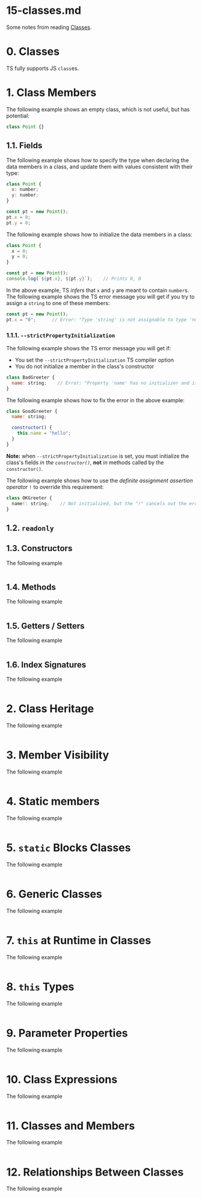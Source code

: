 
# 15-classes.md

Some notes from reading
[Classes](https://www.typescriptlang.org/docs/handbook/2/classes.html).

# 0. Classes

TS fully supports JS `class`es.

# 1. Class Members

The following example shows an empty class, which is not useful, but has potential:

```javascript
class Point {}
```

## 1.1. Fields

The following example shows how to specify the type when declaring the data members in a class, and
update them with values consistent with their type:

```javascript
class Point {
  x: number;
  y: number;
}

const pt = new Point();
pt.x = 0;
pt.y = 0;
```

The following example shows how to initialize the data members in a class:

```javascript
class Point {
  x = 0;
  y = 0;
}

const pt = new Point();
console.log(`${pt.x}, ${pt.y}`);    // Prints 0, 0
```

In the above example, TS *infers* that `x` and `y` are meant to contain `number`s.
The following example shows the TS error message you will get if you try to assign a `string` to one of these members:

```javascript
const pt = new Point();
pt.x = "0";      // Error: "Type 'string' is not assignable to type 'number'."
```

### 1.1.1. `--strictPropertyInitialization`

The following example shows the TS error message you will get if:

- You set the `--strictPropertyInitialization` TS compiler option
- You do not initialize a member in the class's constructor

```javascript
class BadGreeter {
  name: string;    // Error: "Property 'name' has no initializer and is not definitely assigned in the constructor."
}
```

The following example shows how to fix the error in the above example:

```javascript
class GoodGreeter {
  name: string;

  constructor() {
    this.name = "hello";
  }
}
```

**Note:** when `--strictPropertyInitialization` is set, you must initialize the class's fields *in the `constructor()`,*
**not** in methods called by the `constructor()`.

The following example shows how to use the *definite assignment assertion operator* `!` to override this requirement:

```javascript
class OKGreeter {
  name!: string;    // Not initialized, but the "!" cancels out the error message
}
```

## 1.2. `readonly`


## 1.3. Constructors

The following example 
```javascript
```

## 1.4. Methods

The following example 
```javascript
```

## 1.5. Getters / Setters

The following example 
```javascript
```

## 1.6. Index Signatures

The following example 
```javascript
```


# 2. Class Heritage

The following example 
```javascript
```

# 3. Member Visibility

The following example 
```javascript
```

# 4. Static members

The following example 
```javascript
```

# 5. `static` Blocks Classes

The following example 
```javascript
```

# 6. Generic Classes

The following example 
```javascript
```

# 7. `this` at Runtime in Classes

The following example 
```javascript
```

# 8. `this` Types

The following example 
```javascript
```

# 9. Parameter Properties

The following example 
```javascript
```

# 10. Class Expressions

The following example 
```javascript
```

# 11. Classes and Members

The following example 
```javascript
```

# 12. Relationships Between Classes

The following example 
```javascript
```

